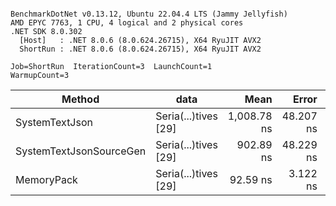 ```

BenchmarkDotNet v0.13.12, Ubuntu 22.04.4 LTS (Jammy Jellyfish)
AMD EPYC 7763, 1 CPU, 4 logical and 2 physical cores
.NET SDK 8.0.302
  [Host]   : .NET 8.0.6 (8.0.624.26715), X64 RyuJIT AVX2
  ShortRun : .NET 8.0.6 (8.0.624.26715), X64 RyuJIT AVX2

Job=ShortRun  IterationCount=3  LaunchCount=1  
WarmupCount=3  

```
| Method                  | data                 | Mean        | Error     | StdDev   | Min         | Max         | Gen0   | Allocated |
|------------------------ |--------------------- |------------:|----------:|---------:|------------:|------------:|-------:|----------:|
| SystemTextJson          | Seria(...)tives [29] | 1,008.78 ns | 48.207 ns | 2.642 ns | 1,006.10 ns | 1,011.38 ns | 0.0038 |     464 B |
| SystemTextJsonSourceGen | Seria(...)tives [29] |   902.89 ns | 48.229 ns | 2.644 ns |   901.10 ns |   905.93 ns | 0.0067 |     568 B |
| MemoryPack              | Seria(...)tives [29] |    92.59 ns |  3.122 ns | 0.171 ns |    92.47 ns |    92.78 ns | 0.0014 |     120 B |
